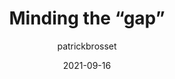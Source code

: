 ---
author: patrickbrosset
date: 2021-09-16
hidden: true
publisher: css
tags:
  - css
target_url: https://css-tricks.com/minding-the-gap/
title: Minding the “gap”
---